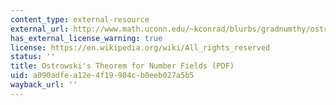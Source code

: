 ```yaml
---
content_type: external-resource
external_url: http://www.math.uconn.edu/~kconrad/blurbs/gradnumthy/ostrowskinumbfield.pdf
has_external_license_warning: true
license: https://en.wikipedia.org/wiki/All_rights_reserved
status: ''
title: Ostrowski's Theorem for Number Fields (PDF)
uid: a090adfe-a12e-4f19-904c-b0eeb027a5b5
wayback_url: ''
---
```

